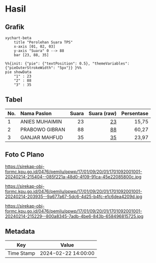 # Hasil

## Grafik

```mermaid
xychart-beta
    title "Perolehan Suara TPS"
    x-axis [01, 02, 03]
    y-axis "Suara" 0 --> 88
    bar [23, 88, 35]
```

```mermaid
%%{init: {"pie": {"textPosition": 0.5}, "themeVariables": {"pieOuterStrokeWidth": "5px"}} }%%
pie showData
    "1" : 23
    "2" : 88
    "3" : 35
```

## Tabel

| No. | Nama Paslon    | Suara | Suara (raw) | Persentase |
|:--- |:-------------- | -----:| -----------:| ----------:|
| 1   | ANIES MUHAIMIN | 23    | [23][p-1]   | 15,75      |
| 2   | PRABOWO GIBRAN | 88    | [88][p-2]   | 60,27      |
| 3   | GANJAR MAHFUD  | 35    | [35][p-3]   | 23,97      |


[p-1]: https://github.com/gigit-pemilu/pemilu-2024-17-bengkulu/blob/main/pilpres/hitung-suara/sub/17-bengkulu/sub/01-bengkulu-selatan/sub/09-ulu-manna/sub/2001-batu-panco/sub/001-tps/sub/paslon-1.txt
[p-2]: https://github.com/gigit-pemilu/pemilu-2024-17-bengkulu/blob/main/pilpres/hitung-suara/sub/17-bengkulu/sub/01-bengkulu-selatan/sub/09-ulu-manna/sub/2001-batu-panco/sub/001-tps/sub/paslon-2.txt
[p-3]: https://github.com/gigit-pemilu/pemilu-2024-17-bengkulu/blob/main/pilpres/hitung-suara/sub/17-bengkulu/sub/01-bengkulu-selatan/sub/09-ulu-manna/sub/2001-batu-panco/sub/001-tps/sub/paslon-3.txt

## Foto C Plano

https://sirekap-obj-formc.kpu.go.id/0476/pemilu/ppwp/17/01/09/20/01/1701092001001-20240214-215404--085f221a-48d0-4f09-91ca-45e22085800c.jpg

https://sirekap-obj-formc.kpu.go.id/0476/pemilu/ppwp/17/01/09/20/01/1701092001001-20240214-203935--9a677a67-5dc6-4d25-b4fc-e1c6dea4209d.jpg

https://sirekap-obj-formc.kpu.go.id/0476/pemilu/ppwp/17/01/09/20/01/1701092001001-20240214-215229--800a8345-7adb-4be6-843b-658496815725.jpg


## Metadata

| Key        | Value               |
| ---------- | ------------------- |
| Time Stamp | 2024-02-22 14:00:00 |



